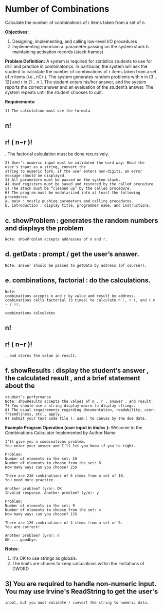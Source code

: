 # Number of Combinations
 Calculate the number of combinations of r items taken from a set of n. 

**Objectives:**
1) Designing, implementing, and calling low-level I/O procedures
2) Implementing recursion
a. parameter passing on the system stack
b. maintaining activation records (stack frames)

**Problem Definition:**
A system is required for statistics students to use for drill and practice in combinatorics. In particular, the
system will ask the student to calculate the number of combinations of _r_ items taken from a set of _n_ items
(i.e., nCr ). The system generates random problems with _n_ in [3 .. 12] and _r_ in [1 .. _n_ ]. The student enters
his/her answer, and the system reports the correct answer and an evaluation of the student’s answer. The
system repeats until the student chooses to quit.

**Requirements:**

```
1) The calculation must use the formula
```
## n!

## r! ( n−r )!

. The factorial calculation must be done recursively.

```
2) User’s numeric input must be validated the hard way: Read the user's input as a string, convert the
string to numeric form. If the user enters non-digits, an error message should be displayed.
3) All parameters must be passed on the system stack.
4) Used registers must be saved and restored by the called procedure.
5) The stack must be “cleaned up” by the called procedure.
6) The program must be modularized into at least the following procedures:
a. main : mostly pushing parameters and calling procedures.
b. introduction : display title, programmer name, and instructions.
```
## c. showProblem : generates the random numbers and displays the problem

```
Note: showProblem accepts addresses of n and r.
```
## d. getData : prompt / get the user’s answer.

```
Note: answer should be passed to getData by address (of course!).
```
## e. combinations, factorial : do the calculations.

```
Note:
combinations accepts n and r by value and result by address.
combinations calls factorial (3 times) to calculate n !, r !, and ( n - r )!.
```
```
combinations calculates
```
## n!

## r! ( n−r )!

```
, and stores the value in result.
```
## f. showResults : display the student’s answer , the calculated result , and a brief statement about the

```
student’s performance
Note: showResults accepts the values of n , r , answer , and result.
7) You should use a string display macro to display strings.
8) The usual requirements regarding documentation, readability, user-friendliness, etc., apply.
9) Submit your text code file (. asm ) to Canvas by the due date.
```
**Example Program Operation (user input in** **_italics_** **):**
Welcome to the Combinations Calculator
Implemented by Author Name

```
I’ll give you a combinations problem.
You enter your answer and I’ll let you know if you’re right.
```
```
Problem:
Number of elements in the set: 10
Number of elements to choose from the set: 6
How many ways can you choose? 250
```
```
There are 210 combinations of 6 items from a set of 10.
You need more practice.
```
```
Another problem? (y/n): OK
Invalid response. Another problem? (y/n): y
```
```
Problem:
Number of elements in the set: 9
Number of elements to choose from the set: 4
How many ways can you choose? 126
```
```
There are 126 combinations of 4 items from a set of 9.
You are correct!
```
```
Another problem? (y/n): n
OK ... goodbye.
```
**Notes:**
1) It's OK to use strings as globals.
2) The limits are chosen to keep calculations within the limitations of DWORD

## 3) You are required to handle non-numeric input. You may use Irvine's ReadString to get the user's

```
input, but you must validate / convert the string to numeric data.
```
